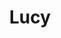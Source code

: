 ---
title: Lucy
date: 
draft: false

# descripcion
description : Triple óvalo

materials: Plata 925

color: Plateado

dimensions: 4,3cm

code: 01-01-0018

type: "Aros"

categories: []

price: $7.010,00

price_eftvo: $5.960,00

# Images
# first image will be shown in the product page
images:
  # - image: "images/path_to_image"
  # La ubicacion de las imagenes es imagenes/Aros/Aros.Colgantes/01-01-0018-lucy
  - image: "./images/aros/colgantes/01-01-0018-triple-ovalo_a.jpeg"
  - image: "./images/aros/colgantes/01-01-0018-triple-ovalo_b.jpeg"
---